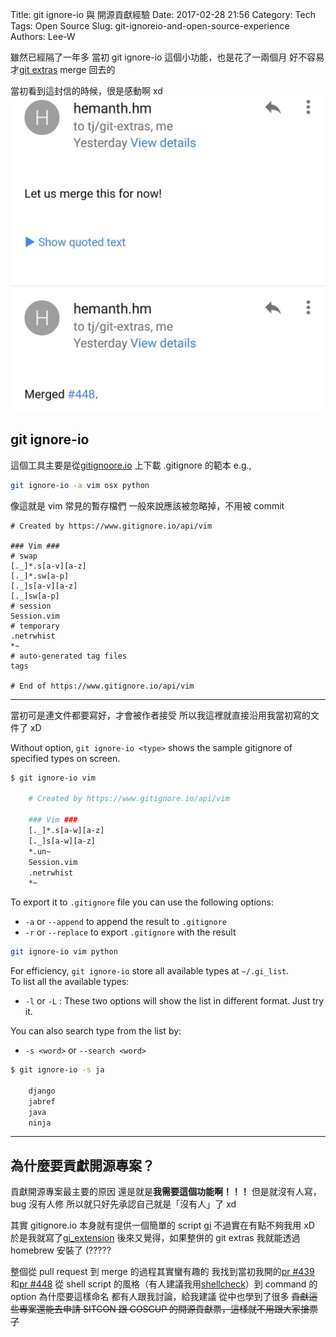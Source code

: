 Title: git ignore-io 與 開源貢獻經驗
Date: 2017-02-28 21:56
Category: Tech
Tags: Open Source
Slug: git-ignoreio-and-open-source-experience
Authors: Lee-W

雖然已經隔了一年多
當初 git ignore-io 這個小功能，也是花了一兩個月
好不容易才[git extras](https://github.com/tj/git-extras) merge 回去的

<!--more-->

當初看到這封信的時候，很是感動啊 xd
![accepted](/images/posts-image/2017-02-28-git-ignoreio-and-open-source-experience/1-accepted.jpg)

## git ignore-io

這個工具主要是從[gitignoore.io](https://www.gitignore.io) 上下載 .gitignore 的範本
e.g.,

```bash
git ignore-io -a vim osx python
```

像這就是 vim 常見的暫存檔們
一般來說應該被忽略掉，不用被 commit

```text
# Created by https://www.gitignore.io/api/vim

### Vim ###
# swap
[._]*.s[a-v][a-z]
[._]*.sw[a-p]
[._]s[a-v][a-z]
[._]sw[a-p]
# session
Session.vim
# temporary
.netrwhist
*~
# auto-generated tag files
tags

# End of https://www.gitignore.io/api/vim
```

---

當初可是連文件都要寫好，才會被作者接受
所以我這裡就直接沿用我當初寫的文件了 xD

Without option, `git ignore-io <type>` shows the sample gitignore of specified types on screen.

```bash
$ git ignore-io vim

    # Created by https://www.gitignore.io/api/vim

    ### Vim ###
    [._]*.s[a-w][a-z]
    [._]s[a-w][a-z]
    *.un~
    Session.vim
    .netrwhist
    *~
```

To export it to `.gitignore` file you can use the following options:  

* `-a` or `--append` to append the result to `.gitignore`
* `-r` or `--replace` to export `.gitignore` with the result

```bash
git ignore-io vim python
```

For efficiency, `git ignore-io` store all available types at `~/.gi_list`.  
To list all the available types:

* `-l` or `-L` : These two options will show the list in different format. Just try it.

You can also search type from the list by:

* `-s <word>` or `--search <word>`

```bash
$ git ignore-io -s ja

    django
    jabref
    java
    ninja
```

---

## 為什麼要貢獻開源專案？

貢獻開源專案最主要的原因
還是就是**我需要這個功能啊！！！**
但是就沒有人寫，bug 沒有人修
所以就只好先承認自己就是「沒有人」了 xd

其實 gitignore.io 本身就有提供一個簡單的 script [gi](https://www.gitignore.io/docs#-install-command-line)
不過實在有點不夠我用 xD
於是我就寫了[gi_extension](https://github.com/Lee-W/gi_extension)
後來又覺得，如果整併的 git extras
我就能透過 homebrew 安裝了 (?????

整個從 pull request 到 merge 的過程其實蠻有趣的
我找到當初我開的[pr #439](https://github.com/tj/git-extras/pull/439) 和[pr #448](https://github.com/tj/git-extras/pull/448)
從 shell script 的風格（有人建議我用[shellcheck](https://github.com/koalaman/shellcheck)）到 command 的 option 為什麼要這樣命名
都有人跟我討論，給我建議
從中也學到了很多
~~貢獻這些專案還能去申請 SITCON 跟 COSCUP 的開源貢獻票，這樣就不用跟大家搶票了~~
